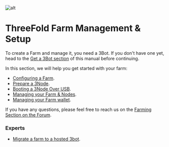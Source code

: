 ![alt](img/cap2layer.png)

# ThreeFold Farm Management & Setup

To create a Farm and manage it, you need a 3Bot. If you don't have one yet, head to the [Get a 3Bot section](3bot) of this manual before continuing.

In this section, we will help you get started with your farm:

* [Configuring a Farm](farm_init).
* [Prepare a 3Node](3node_prepare).
* [Booting a 3Node Over USB](boot_3node_usb).
* [Managing your Farm & Nodes](3bot_farm_mgmt).
* [Managing your Farm wallet](configure_wallet).

If you have any questions, please feel free to reach us on the [Farming Section on the Forum](https://forum.Threefold.io/c/Threefold-grid-support/farmer-discussion).

### Experts

* [Migrate a farm to a hosted 3bot](farm_migration).

